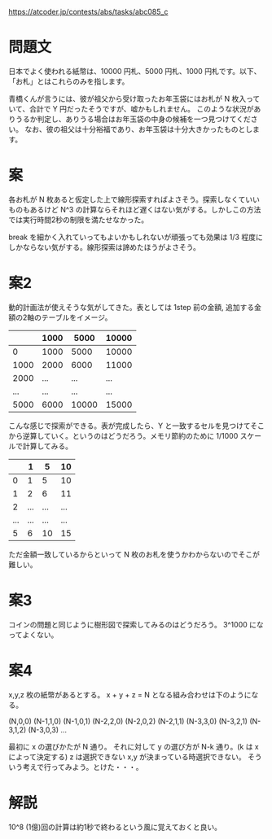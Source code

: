 https://atcoder.jp/contests/abs/tasks/abc085_c

# 問題文
日本でよく使われる紙幣は、10000 円札、5000 円札、1000 円札です。以下、「お札」とはこれらのみを指します。

青橋くんが言うには、彼が祖父から受け取ったお年玉袋にはお札が N 枚入っていて、合計で Y 円だったそうですが、嘘かもしれません。
このような状況がありうるか判定し、ありうる場合はお年玉袋の中身の候補を一つ見つけてください。
なお、彼の祖父は十分裕福であり、お年玉袋は十分大きかったものとします。

# 案
各お札が N 枚あると仮定した上で線形探索すればよさそう。探索しなくていいものもあるけど N^3 の計算ならそれほど遅くはない気がする。しかしこの方法では実行時間2秒の制限を満たせなかった。

break を細かく入れていってもよいかもしれないが頑張っても効果は 1/3 程度にしかならない気がする。線形探索は諦めたほうがよさそう。

# 案2

動的計画法が使えそうな気がしてきた。表としては 1step 前の金額, 追加する金額の2軸のテーブルをイメージ。

|      | 1000 | 5000  | 10000 |
|------|------|-------|-------|
| 0    | 1000 | 5000  | 10000 |
| 1000 | 2000 | 6000  | 11000 |
| 2000 | ...  | ...   | ...   |
| ...  | ...  | ...   | ...   |
| 5000 | 6000 | 10000 | 15000 |

こんな感じで探索ができる。表が完成したら、Y と一致するセルを見つけてそこから逆算していく。というのはどうだろう。メモリ節約のために 1/1000 スケールで計算してみる。


|     | 1   | 5   | 10  |
|-----|-----|-----|-----|
| 0   | 1   | 5   | 10  |
| 1   | 2   | 6   | 11  |
| 2   | ... | ... | ... |
| ... | ... | ... | ... |
| 5   | 6   | 10  | 15  |

ただ金額一致しているからといって N 枚のお札を使うかわからないのでそこが難しい。

# 案3

コインの問題と同じように樹形図で探索してみるのはどうだろう。
3^1000 になってよくない。

# 案4

x,y,z 枚の紙幣があるとする。
x + y + z = N となる組み合わせは下のようになる。

(N,0,0)
(N-1,1,0)
(N-1,0,1)
(N-2,2,0)
(N-2,0,2)
(N-2,1,1)
(N-3,3,0)
(N-3,2,1)
(N-3,1,2)
(N-3,0,3)
...

最初に x の選びかたが N 通り。
それに対して y の選び方が N-k 通り。(k は x によって決定する)
z は選択できない x,y が決まっている時選択できない。
そういう考えで行ってみよう。とけた・・・。

# 解説

10^8 (1億)回の計算は約1秒で終わるという風に覚えておくと良い。
